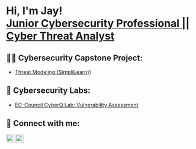 <h1>Hi, I'm Jay! <br/><a href="https://www.linkedin.com/in/jayshrestha55/">Junior Cybersecurity Professional || Cyber Threat Analyst</a></h1>

<h2>👨‍💻 Cybersecurity Capstone Project:</h2>

- [Threat Modeling (SimpliLearn)](https://github.com/Joatjay/ThreatModelingProject))

<h2>🧪 Cybersecurity Labs:</h2>

- [EC-Council CyberQ Lab: Vulnerability Assessment](https://github.com/Joatjay)

<h2> 🤳 Connect with me:</h2>

[<img align="left" alt="JayShrestha | Twitter" width="22px" src="https://cdn.jsdelivr.net/npm/simple-icons@v3/icons/twitter.svg" />][twitter]
[<img align="left" alt="JayShrestha | LinkedIn" width="22px" src="https://cdn.jsdelivr.net/npm/simple-icons@v3/icons/linkedin.svg" />][linkedin]


[twitter]: https://twitter.com/jayson081
[linkedin]: https://linkedin.com/in/jayshrestha55

<!--
**Joatjay/Joatjay** is a ✨ _special_ ✨ repository because its `README.md` (this file) appears on your GitHub profile.

Here are some ideas to get you started:

- 🔭 I’m currently working on ...
- 🌱 I’m currently learning ...
- 👯 I’m looking to collaborate on ...
- 🤔 I’m looking for help with ...
- 💬 Ask me about ...
- 📫 How to reach me: ...
- 😄 Pronouns: ...
- ⚡ Fun fact: ...
-->
